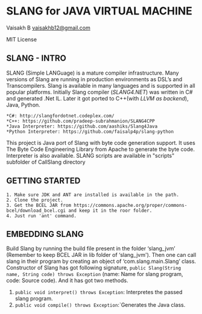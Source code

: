 SLANG for JAVA VIRTUAL MACHINE
============

Vaisakh B
vaisakhb12@gmail.com

MIT License

## SLANG - INTRO ##
SLANG (Simple LANGuage) is a mature compiler infrastructure. Many versions of Slang are running in production environments as DSL’s and Transcompilers. Slang is available in many languages and is supported in all popular platforms. Initially Slang compiler (*SLANG4.NET*) was written in C# and generated .Net IL. Later it got ported to C++(with *LLVM as backend*), Java, Python.
~~~
*C#: http://slangfordotnet.codeplex.com/
*C++: https://github.com/pradeep-subrahmanion/SLANG4CPP
*Java Interpreter: https://github.com/aashiks/Slang4Java
*Python Interpreter: https://github.com/faisalp4p/slang-python
~~~
This project is Java port of Slang with byte code generation support. It uses The Byte Code Engineering Library from Apache to generate the byte code. Interpreter is also available. 
SLANG scripts are available in "scripts" subfolder of CallSlang directory

## GETTING STARTED ##
~~~
1. Make sure JDK and ANT are installed is available in the path. 
2. Clone the project.
3. Get the BCEL JAR from https://commons.apache.org/proper/commons-bcel/download_bcel.cgi and keep it in the roor folder.
4. Just run 'ant' command.
~~~

## EMBEDDING SLANG ##
Build Slang by running the build file present in the folder ‘slang_jvm’ (Remember to keep BCEL JAR in lib folder of ‘slang_jvm'). Then one can call slang in their program by creating an object of ‘com.slang.main.Slang’ class. Constructor of Slang has got following signature, `public Slang(String name, String code) throws Exception` (name: Name for slang program, code: Source code). And it has got two methods.
1. `public void interpret() throws Exception`: Interpretes the passed slang program.
2. `public void compile() throws Exception`:`Generates the Java class.
